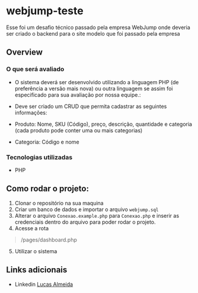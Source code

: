 # webjump-teste

Esse foi um desafio técnico passado pela empresa WebJump onde deveria ser criado o backend para o site modelo que foi passado pela empresa  


## Overview

### O que será avaliado

- O sistema deverá ser desenvolvido utilizando a linguagem PHP (de preferência a versão mais nova) ou outra linguagem se assim foi especificado para sua avaliação por nossa equipe.:

- Deve ser criado um CRUD que permita cadastrar as seguintes informações:
- Produto: Nome, SKU (Código), preço, descrição, quantidade e categoria (cada produto pode conter uma ou mais categorias)
- Categoria: Código e nome



### Tecnologias utilizadas 

- PHP


## Como rodar o projeto:  

1. Clonar o repositório na sua maquina  
2. Criar um banco de dados e importar o arquivo `webjump.sql`  
3. Alterar o arquivo `Conexao.example.php` para `Conexao.php` e inserir as credenciais dentro do arquivo para poder rodar o projeto.
4. Acesse a rota  
> /pages/dashboard.php 
5. Utilizar o sistema


## Links adicionais

- Linkedin [Lucas Almeida](https://www.linkedin.com/in/lucasaclima03/)

